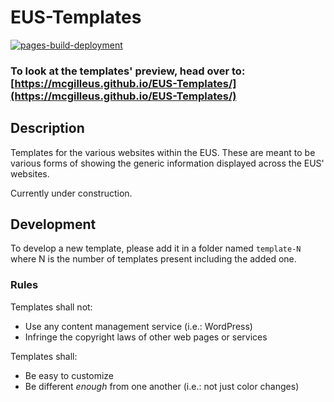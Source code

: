 # EUS-Templates

[![pages-build-deployment](https://github.com/McGillEUS/EUS-Templates/actions/workflows/pages/pages-build-deployment/badge.svg)](https://github.com/McGillEUS/EUS-Templates/actions/workflows/pages/pages-build-deployment)

### To look at the templates' preview, head over to: [https://mcgilleus.github.io/EUS-Templates/](https://mcgilleus.github.io/EUS-Templates/)

## Description

Templates for the various websites within the EUS.
These are meant to be various forms of showing the generic information displayed across the EUS' websites.

Currently under construction.

## Development

To develop a new template, please add it in a folder named `template-N` where N is the number of templates present including the added one.

### Rules
Templates shall not:
- Use any content management service (i.e.: WordPress)
- Infringe the copyright laws of other web pages or services

Templates shall:
- Be easy to customize
- Be different *enough* from one another (i.e.: not just color changes)
